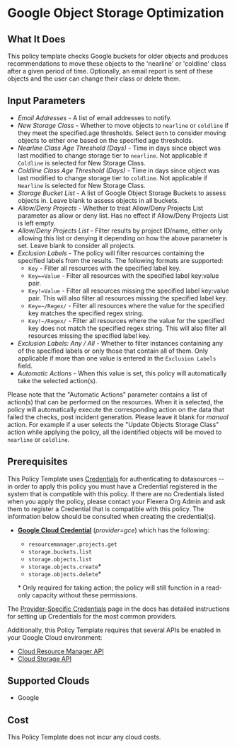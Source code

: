 
# Google Object Storage Optimization

## What It Does

This policy template checks Google buckets for older objects and produces recommendations to move these objects to the 'nearline' or 'coldline' class after a given period of time. Optionally, an email report is sent of these objects and the user can change their class or delete them.

## Input Parameters

- *Email Addresses* - A list of email addresses to notify.
- *New Storage Class* - Whether to move objects to `nearline` or `coldline` if they meet the specified.age thresholds. Select `Both` to consider moving objects to either one based on the specified age thresholds.
- *Nearline Class Age Threshold (Days)* - Time in days since object was last modified to change storage tier to `nearline`. Not applicable if `Coldline` is selected for New Storage Class.
- *Coldline Class Age Threshold (Days)* - Time in days since object was last modified to change storage tier to `coldline`. Not applicable if `Nearline` is selected for New Storage Class.
- *Storage Bucket List* - A list of Google Object Storage Buckets to assess objects in. Leave blank to assess objects in all buckets.
- *Allow/Deny Projects* - Whether to treat Allow/Deny Projects List parameter as allow or deny list. Has no effect if Allow/Deny Projects List is left empty.
- *Allow/Deny Projects List* - Filter results by project ID/name, either only allowing this list or denying it depending on how the above parameter is set. Leave blank to consider all projects.
- *Exclusion Labels* - The policy will filter resources containing the specified labels from the results. The following formats are supported:
  - `Key` - Filter all resources with the specified label key.
  - `Key==Value` - Filter all resources with the specified label key:value pair.
  - `Key!=Value` - Filter all resources missing the specified label key:value pair. This will also filter all resources missing the specified label key.
  - `Key=~/Regex/` - Filter all resources where the value for the specified key matches the specified regex string.
  - `Key!~/Regex/` - Filter all resources where the value for the specified key does not match the specified regex string. This will also filter all resources missing the specified label key.
- *Exclusion Labels: Any / All* - Whether to filter instances containing any of the specified labels or only those that contain all of them. Only applicable if more than one value is entered in the `Exclusion Labels` field.
- *Automatic Actions* - When this value is set, this policy will automatically take the selected action(s).

Please note that the "Automatic Actions" parameter contains a list of action(s) that can be performed on the resources. When it is selected, the policy will automatically execute the corresponding action on the data that failed the checks, post incident generation. Please leave it blank for *manual* action.
For example if a user selects the "Update Objects Storage Class" action while applying the policy, all the identified objects will be moved to `nearline` or `coldline`.

## Prerequisites

This Policy Template uses [Credentials](https://docs.flexera.com/flexera/EN/Automation/ManagingCredentialsExternal.htm) for authenticating to datasources -- in order to apply this policy you must have a Credential registered in the system that is compatible with this policy. If there are no Credentials listed when you apply the policy, please contact your Flexera Org Admin and ask them to register a Credential that is compatible with this policy. The information below should be consulted when creating the credential(s).

- [**Google Cloud Credential**](https://docs.flexera.com/flexera/EN/Automation/ProviderCredentials.htm#automationadmin_4083446696_1121577) (*provider=gce*) which has the following:
  - `resourcemanager.projects.get`
  - `storage.buckets.list`
  - `storage.objects.list`
  - `storage.objects.create`*
  - `storage.objects.delete`*

  \* Only required for taking action; the policy will still function in a read-only capacity without these permissions.

The [Provider-Specific Credentials](https://docs.flexera.com/flexera/EN/Automation/ProviderCredentials.htm) page in the docs has detailed instructions for setting up Credentials for the most common providers.

Additionally, this Policy Template requires that several APIs be enabled in your Google Cloud environment:

- [Cloud Resource Manager API](https://console.cloud.google.com/flows/enableapi?apiid=cloudresourcemanager.googleapis.com)
- [Cloud Storage API](https://console.cloud.google.com/flows/enableapi?apiid=storage.googleapis.com)

## Supported Clouds

- Google

## Cost

This Policy Template does not incur any cloud costs.
